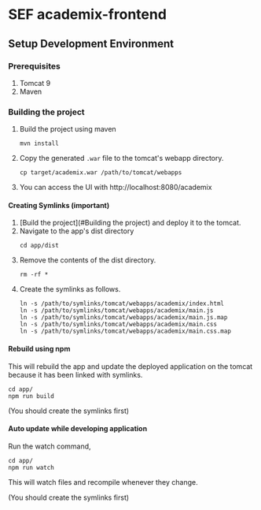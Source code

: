 # SEF academix-frontend

## Setup Development Environment

### Prerequisites
1. Tomcat 9
2. Maven

### Building the project

1. Build the project using maven
   ```
   mvn install
   ```
    
2. Copy the generated `.war` file to the tomcat's webapp directory.  
   ```
   cp target/academix.war /path/to/tomcat/webapps
   ```
3. You can access the UI with http://localhost:8080/academix

#### Creating Symlinks (important)

1. [Build the project](#Building the project) and deploy it to the tomcat. 
2. Navigate to the app's dist directory
   ```
   cd app/dist
   ``` 
3. Remove the contents of the dist directory. 
   ```
   rm -rf *
   ```
4. Create the symlinks as follows.
    ```
   ln -s /path/to/symlinks/tomcat/webapps/academix/index.html
   ln -s /path/to/symlinks/tomcat/webapps/academix/main.js
   ln -s /path/to/symlinks/tomcat/webapps/academix/main.js.map
   ln -s /path/to/symlinks/tomcat/webapps/academix/main.css
   ln -s /path/to/symlinks/tomcat/webapps/academix/main.css.map
   ```

#### Rebuild using npm
This will rebuild the app and update the deployed application on the tomcat because it has been linked with symlinks.
```
cd app/
npm run build
```
(You should create the symlinks first)

#### Auto update while developing application
Run the watch command,
```
cd app/
npm run watch
```
This will watch files and recompile whenever they change.

(You should create the symlinks first)
